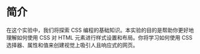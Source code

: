 # 简介

在这个实验中，我们将探索 CSS 编程的基础知识。本实验的目的是帮助你更好地理解如何使用 CSS 对 HTML 元素进行样式设置和布局。你将学习如何使用 CSS 选择器、属性和值来创建视觉上吸引人且响应式的网页。
